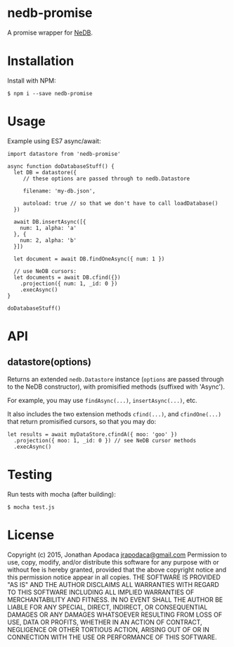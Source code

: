 nedb-promise
============

A promise wrapper for [NeDB](https://github.com/louischatriot/nedb).

Installation
============

Install with NPM:

`$ npm i --save nedb-promise`

Usage
=====

Example using ES7 async/await:
```
import datastore from 'nedb-promise'

async function doDatabaseStuff() {
  let DB = datastore({
     // these options are passed through to nedb.Datastore

     filename: 'my-db.json',

     autoload: true // so that we don't have to call loadDatabase()
  })

  await DB.insertAsync([{
    num: 1, alpha: 'a'
  }, {
    num: 2, alpha: 'b'
  }])

  let document = await DB.findOneAsync({ num: 1 })

  // use NeDB cursors:
  let documents = await DB.cfind({})
    .projection({ num: 1, _id: 0 })
    .execAsync()
}

doDatabaseStuff()
```

API
===

## datastore(options)

Returns an extended `nedb.Datastore` instance (`options` are passed through to the NeDB constructor), with promisified methods (suffixed with 'Async').

For example, you may use `findAsync(...)`, `insertAsync(...)`, etc.

It also includes the two extension methods `cfind(...)`, and `cfindOne(...)` that return promisified cursors, so that you may do:

```
let results = await myDataStore.cfindA({ moo: 'goo' })
  .projection({ moo: 1, _id: 0 }) // see NeDB cursor methods
  .execAsync()
```

Testing
=======

Run tests with mocha (after building):

```
$ mocha test.js
```

License
=======
Copyright (c) 2015, Jonathan Apodaca <jrapodaca@gmail.com>
Permission to use, copy, modify, and/or distribute this software for any purpose with or without fee is hereby granted, provided that the above copyright notice and this permission notice appear in all copies.
THE SOFTWARE IS PROVIDED "AS IS" AND THE AUTHOR DISCLAIMS ALL WARRANTIES WITH REGARD TO THIS SOFTWARE INCLUDING ALL IMPLIED WARRANTIES OF MERCHANTABILITY AND FITNESS. IN NO EVENT SHALL THE AUTHOR BE LIABLE FOR ANY SPECIAL, DIRECT, INDIRECT, OR CONSEQUENTIAL DAMAGES OR ANY DAMAGES WHATSOEVER RESULTING FROM LOSS OF USE, DATA OR PROFITS, WHETHER IN AN ACTION OF CONTRACT, NEGLIGENCE OR OTHER TORTIOUS ACTION, ARISING OUT OF OR IN CONNECTION WITH THE USE OR PERFORMANCE OF THIS SOFTWARE.
